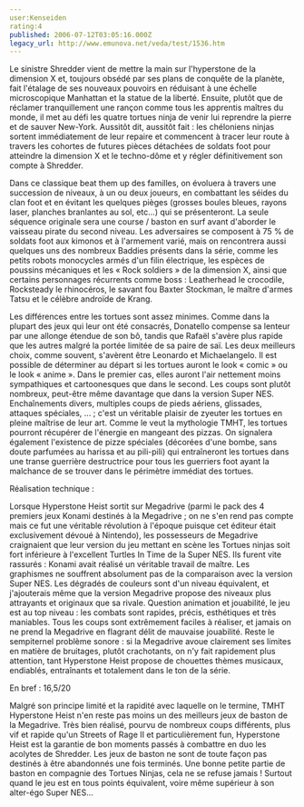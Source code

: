 ```yaml
---
user:Kenseiden
rating:4
published: 2006-07-12T03:05:16.000Z
legacy_url: http://www.emunova.net/veda/test/1536.htm
---
```

Le sinistre Shredder vient de mettre la main sur l'hyperstone de la dimension X et, toujours obsédé par ses plans de conquête de la planète, fait l'étalage de ses nouveaux pouvoirs en réduisant à une échelle microscopique Manhattan et la statue de la liberté. Ensuite, plutôt que de réclamer tranquillement une rançon comme tous les apprentis maîtres du monde, il met au défi les quatre tortues ninja de venir lui reprendre la pierre et de sauver New-York. Aussitôt dit, aussitôt fait : les chéloniens ninjas sortent immédiatement de leur repaire et commencent à tracer leur route à travers les cohortes de futures pièces détachées de soldats foot pour atteindre la dimension X et le techno-dôme et y régler définitivement son compte à Shredder.  

  

Dans ce classique beat them up des familles, on évoluera à travers une succession de niveaux, à un ou deux joueurs, en combattant les séides du clan foot et en évitant les quelques pièges (grosses boules bleues, rayons laser, planches branlantes au sol, etc...) qui se présenteront. La seule séquence originale sera une course / baston en surf avant d'aborder le vaisseau pirate du second niveau. Les adversaires se composent à 75 % de soldats foot aux kimonos et à l'armement varié, mais on rencontrera aussi quelques uns des nombreux Baddies présents dans la série, comme les petits robots monocycles armés d'un filin électrique, les espèces de poussins mécaniques et les « Rock soldiers » de la dimension X, ainsi que certains personnages récurrents comme boss : Leatherhead le crocodile, Rocksteady le rhinocéros, le savant fou Baxter Stockman, le maître d'armes Tatsu et le célèbre androïde de Krang.  

  

Les différences entre les tortues sont assez minimes. Comme dans la plupart des jeux qui leur ont été consacrés, Donatello compense sa lenteur par une allonge étendue de son bô, tandis que Rafaël s'avère plus rapide que les autres malgré la portée limitée de sa paire de saï. Les deux meilleurs choix, comme souvent, s'avèrent être Leonardo et Michaelangelo. Il est possible de déterminer au départ si les tortues auront le look « comic » ou le look « anime ». Dans le premier cas, elles auront l'air nettement moins sympathiques et cartoonesques que dans le second. Les coups sont plutôt nombreux, peut-être même davantage que dans la version Super NES. Enchaînements divers, multiples coups de pieds aériens, glissades, attaques spéciales, ... ; c'est un véritable plaisir de zyeuter les tortues en pleine maîtrise de leur art. Comme le veut la mythologie TMHT, les tortues pourront récupérer de l'énergie en mangeant des pizzas. On signalera également l'existence de pizze spéciales (décorées d'une bombe, sans doute parfumées au harissa et au pili-pili) qui entraîneront les tortues dans une transe guerrière destructrice pour tous les guerriers foot ayant la malchance de se trouver dans le périmètre immédiat des tortues.  

  

Réalisation technique :  

Lorsque Hyperstone Heist sortit sur Megadrive (parmi le pack des 4 premiers jeux Konami destinés à la Megadrive ; on ne s'en rend pas compte mais ce fut une véritable révolution à l'époque puisque cet éditeur était exclusivement dévoué à Nintendo), les possesseurs de Megadrive craignaient que leur version du jeu mettant en scène les Tortues ninjas soit fort inférieure à l'excellent Turtles In Time de la Super NES. Ils furent vite rassurés : Konami avait réalisé un véritable travail de maître. Les graphismes ne souffrent absolument pas de la comparaison avec la version Super NES. Les dégradés de couleurs sont d'un niveau équivalent, et j'ajouterais même que la version Megadrive propose des niveaux plus attrayants et originaux que sa rivale. Question animation et jouabilité, le jeu est au top niveau : les combats sont rapides, précis, esthétiques et très maniables. Tous les coups sont extrêmement faciles à réaliser, et jamais on ne prend la Megadrive en flagrant délit de mauvaise jouabilité. Reste le sempiternel problème sonore : si la Megadrive avoue clairement ses limites en matière de bruitages, plutôt crachotants, on n'y fait rapidement plus attention, tant Hyperstone Heist propose de chouettes thèmes musicaux, endiablés, entraînants et totalement dans le ton de la série.  

  

En bref : 16,5/20  

Malgré son principe limité et la rapidité avec laquelle on le termine, TMHT Hyperstone Heist n'en reste pas moins un des meilleurs jeux de baston de la Megadrive. Très bien réalisé, pourvu de nombreux coups différents, plus vif et rapide qu'un Streets of Rage II et particulièrement fun, Hyperstone Heist est la garantie de bon moments passés à combattre en duo les acolytes de Shredder. Les jeux de baston ne sont de toute façon pas destinés à être abandonnés une fois terminés. Une bonne petite partie de baston en compagnie des Tortues Ninjas, cela ne se refuse jamais ! Surtout quand le jeu est en tous points équivalent, voire même supérieur à son alter-égo Super NES...